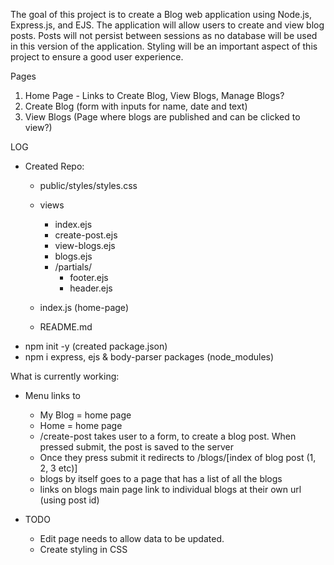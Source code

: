 The goal of this project is to create a Blog web application using Node.js, Express.js, and EJS. The application will allow users to create and view blog posts. Posts will not persist between sessions as no database will be used in this version of the application. Styling will be an important aspect of this project to ensure a good user experience.

Pages
1. Home Page - Links to Create Blog, View Blogs, Manage Blogs?
2. Create Blog (form with inputs for name, date and text)
3. View Blogs (Page where blogs are published and can be clicked to view?)


LOG

- Created Repo: 
    - public/styles/styles.css
    - views
        - index.ejs
        - create-post.ejs
        - view-blogs.ejs
        - blogs.ejs
        - /partials/
            - footer.ejs
            - header.ejs
    - index.js (home-page)

    - README.md
- npm init -y (created package.json) 
- npm i express, ejs & body-parser packages (node_modules)


What is currently working: 
- Menu links to 
     - My Blog = home page
     - Home = home page
     - /create-post takes user to a form, to create a blog post. When pressed submit, the post is saved to the server 
     - Once they press submit it redirects to /blogs/[index of blog post (1, 2, 3 etc)]
     - blogs by itself goes to a page that has a list of all the blogs 
     - links on blogs main page link to individual blogs at their own url (using post id)

- TODO
    - Edit page needs to allow data to be updated. 
    - Create styling in CSS 
    